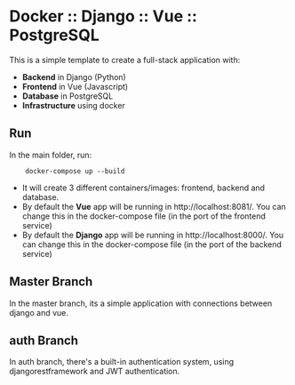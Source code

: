 # Docker :: Django :: Vue :: PostgreSQL

This is a simple template to create a full-stack application with:
 - **Backend** in Django (Python)
 - **Frontend** in Vue (Javascript)
 - **Database** in PostgreSQL
 - **Infrastructure** using docker

## Run

In the main folder, run:
```
    docker-compose up --build
```


- It will create 3 different containers/images: frontend, backend and database. 
- By default the **Vue** app will be running in http://localhost:8081/. You can change this in the docker-compose file (in the port of the frontend service)
- By default the **Django** app will be running in http://localhost:8000/. You can change this in the docker-compose file (in the port of the backend service)


## Master Branch
In the master branch, its a simple application with connections between django and vue.

## auth Branch
In auth branch, there's a built-in authentication system, using djangorestframework and JWT authentication.

